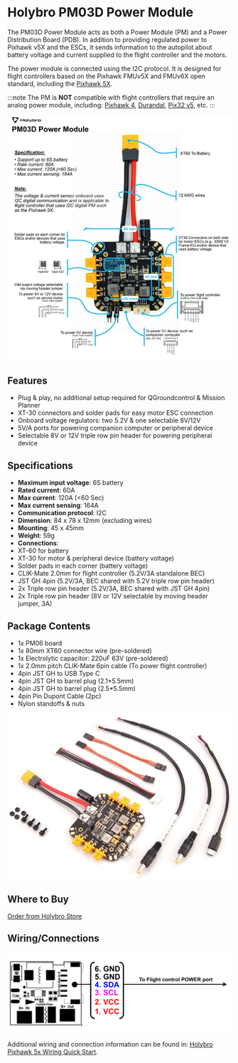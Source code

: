 # Holybro PM03D Power Module

The PM03D Power Module acts as both a Power Module (PM) and a Power Distribution Board (PDB). In addition to providing regulated power to Pixhawk v5X and the ESCs, it sends information to the autopilot about battery voltage and current supplied to the flight controller and the motors.

The power module is connected using the I2C protocol. It is designed for flight controllers based on the Pixhawk FMUv5X and FMUv6X open standard, including the [Pixhawk 5X](../flight_controller/pixhawk5x.md).

:::note
The PM is **NOT** compatible with flight controllers that require an analog power module, including: [Pixhawk 4](../flight_controller/pixhawk4.md), [Durandal](../flight_controller/durandal.md), [Pix32 v5](../flight_controller/holybro_pix32_v5.md), etc.
:::

![Pixhawk5x Upright Image](../../assets/hardware/power_module/holybro_pm03d/pm03d_pinout.jpg)

## Features

- Plug & play, no additional setup required for QGroundcontrol & Mission Planner
- XT-30 connectors and solder pads for easy motor ESC connection
- Onboard voltage regulators: two 5.2V & one selectable 8V/12V
- 5V/A ports for powering companion computer or peripheral device
- Selectable 8V or 12V triple row pin header for powering peripheral device

## Specifications

- **Maximum input voltage**: 6S battery
- **Rated current**: 60A
- **Max current**: 120A (<60 Sec)
- **Max current sensing**: 164A
- **Communication protocol**: I2C
- **Dimension**: 84 x 78 x 12mm (excluding wires)
- **Mounting**: 45 x 45mm
- **Weight**: 59g
- **Connections**:
 - XT-60 for battery
 - XT-30 for motor & peripheral device (battery voltage)
 - Solder pads in each corner (battery voltage)
 - CLIK-Mate 2.0mm for flight controller (5.2V/3A standalone BEC)
 - JST GH 4pin (5.2V/3A, BEC shared with 5.2V triple row pin header)
 - 2x Triple row pin header (5.2V/3A, BEC shared with JST GH 4pin)
 - 2x Triple row pin header (8V or 12V selectable by moving header jumper, 3A)

## Package Contents

- 1x PM06 board
- 1x 80mm XT60 connector wire (pre-soldered)
- 1x Electrolytic capacitor: 220uF 63V (pre-soldered)
- 1x 2.0mm pitch CLIK-Mate 6pin cable (To power flight controller)
- 4pin JST GH to USB Type C
- 4pin JST GH to barrel plug (2.1*5.5mm)
- 4pin JST GH to barrel plug (2.5*5.5mm)
- 4pin Pin Dupont Cable (2pc)
- Nylon standoffs & nuts

<img src="../../assets/hardware/power_module/holybro_pm03d/pm03d_contents.jpg" width="650px" title="Pixhawk5x Upright Image" />

## Where to Buy

[Order from Holybro Store](https://holybro.com/products/pm03d-power-module)

## Wiring/Connections

![pinout](../../assets/hardware/power_module/holybro_pm02d/pm02d_pinout.png)

Additional wiring and connection information can be found in: [Holybro Pixhawk 5x Wiring Quick Start](../assembly/quick_start_pixhawk5x.md).
